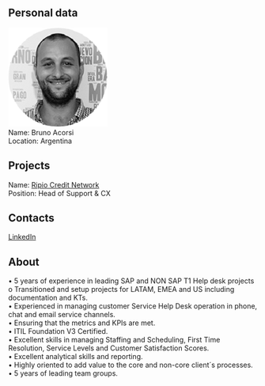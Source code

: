 ## Personal data
![bruno acorsi photo](photo/bruno_acorsi.png)  
Name:   Bruno Acorsi  
Location: Argentina   
## Projects 
Name: [Ripio Credit Network](../projects/ripio_credit_network.md)  
Position: Head of Support & CX   
## Contacts
[LinkedIn](https://www.linkedin.com/in/bruno-figueirerdo-acorsi-36bb2243/)    
## About
•	5 years of experience in leading SAP and NON SAP T1 Help desk projects
o	Transitioned and setup projects for LATAM, EMEA and US including 
documentation and KTs.  
•	Experienced in managing customer Service Help Desk operation in phone, chat and email service channels.  
•	Ensuring that the metrics and KPIs are met.  
•	ITIL Foundation V3 Certified.   
•	Excellent skills in managing Staffing and Scheduling, First Time Resolution, Service Levels and Customer Satisfaction Scores.  
•	Excellent analytical skills and reporting.  
•	Highly oriented to add value to the core and non-core client´s processes.  
•	5 years of leading team groups.   
